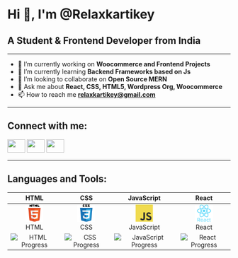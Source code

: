 # Hi 👋, I'm @Relaxkartikey
## A Student & Frontend Developer from India

---

- 🔭 I’m currently working on **Woocommerce and Frontend Projects**
- 🌱 I’m currently learning **Backend Frameworks based on Js**
- 👯 I’m looking to collaborate on **Open Source MERN**
- 💬 Ask me about **React, CSS, HTML5, Wordpress Org, Woocommerce**
- 📫 How to reach me **relaxkartikey@gmail.com**

---

## Connect with me:
[<img src="https://raw.githubusercontent.com/rahuldkjain/github-profile-readme-generator/master/src/images/icons/Social/twitter.svg" height="30" width="40">](https://twitter.com/relaxkartikey)
[<img src="https://raw.githubusercontent.com/rahuldkjain/github-profile-readme-generator/master/src/images/icons/Social/linked-in-alt.svg" height="30" width="40">](https://linkedin.com/in/relaxkartikey)
[<img src="https://raw.githubusercontent.com/rahuldkjain/github-profile-readme-generator/master/src/images/icons/Social/behance.svg" height="30" width="40">](https://www.behance.net/relaxkartikey)

---

## Languages and Tools:
| HTML | CSS | JavaScript | React |
|:----:|:---:|:----------:|:-----:|
| <img src="https://raw.githubusercontent.com/devicons/devicon/master/icons/html5/html5-original-wordmark.svg" alt="HTML5" width="40" height="40"/> <br/> HTML | <img src="https://raw.githubusercontent.com/devicons/devicon/master/icons/css3/css3-original-wordmark.svg" alt="CSS3" width="40" height="40"/> <br/> CSS | <img src="https://raw.githubusercontent.com/devicons/devicon/master/icons/javascript/javascript-original.svg" alt="JavaScript" width="40" height="40"/> <br/> JavaScript | <img src="https://raw.githubusercontent.com/devicons/devicon/master/icons/react/react-original-wordmark.svg" alt="React" width="40" height="40"/> <br/> React |
| ![HTML Progress](https://progress-bar.dev/90/) | ![CSS Progress](https://progress-bar.dev/55/) | ![JavaScript Progress](https://progress-bar.dev/65/) | ![React Progress](https://progress-bar.dev/30/) |
